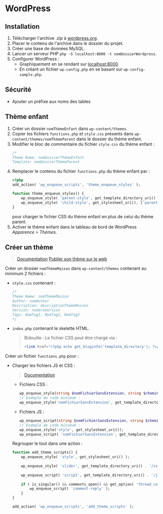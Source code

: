# WordPress

## Installation 

1. Télécharger l'archive .zip à [wordpress.org](https://wordpress.org/download/).
1. Placer le contenu de l'archive dans le dossier du projet.
1. Créer une base de données MySQL.
1. Lancer un serveur PHP `php -S localhost:8000 -t nomDossierWordpress`.
1. Configurer WordPress :
    - Graphiquement en se rendant sur [localhost:8000](http://localhost:8000).
    - En créant un fichier `wp-config.php` en se basant sur `wp-config-sample.php`.

## Sécurité

- Ajouter un préfixe aux noms des tables

## Thème enfant

1. Créer un dossier `nomThèmeEnfant` dans `wp-content/themes`.
1. Copier les fichiers `functions.php` et `style.css` présents dans `wp-content/themes/nomThèmeParent` dans le dossier du thème enfant.
1. Modifier le bloc de commentaire du fichier `style.css` du thème enfant :
    ```css
    /*
    Theme Name: nomDossierThèmeEnfant
    Template: nomDossierThèmeParent
    ```
1. Remplacer le contenu du fichier `functions.php` du thème enfant par :
    ```php
    <?php
    add_action( 'wp_enqueue_scripts', 'theme_enqueue_styles' );

    function theme_enqueue_styles() {
        wp_enqueue_style( 'parent-style', get_template_directory_uri() . '/style.css' );
        wp_enqueue_style( 'child-style', get_stylesheet_uri(), ['parent-style'] );
    }
    ```
    pour charger le fichier CSS du thème enfant en plus de celui du thème parent.
1. Activer le thème enfant dans le tableau de bord de WordPress *Apparence > Thèmes*.

## Créer un thème

> [Documentation](https://developer.wordpress.org/themes/getting-started/)
> [Publier son thème sur le web](https://wordpress.org/themes/getting-started/)

Créer un dossier `nomThèmeMaison` dans `wp-content/themes` contenant au minimum 2 fichiers :
- `style.css` contenant :
    ```css
    /*
    Theme Name: nomThèmeMaison
    Author: nomAuteur
    Description: descriptionThèmeMaison
    Version: numéroVersion
    Tags: NomTag1, NomTag2, NomTag3
    */
    ```
- `index.php` contenant le skelette HTML. 
    > Bidouille : Le fichier CSS peut être chargé via :
    > ```php
    > <link href="<?php echo get_bloginfo('template_directory'); ?>/nomFichier.css" rel="stylesheet">
    > ```

Créer un fichier `functions.php` pour :
- Charger les fichiers JS et CSS :
    
    > [Documentation](https://developer.wordpress.org/themes/basics/including-css-javascript/)

    - Fichiers CSS :
        ```php
        wp_enqueue_style(string $nomFichierSansExtension, string $cheminFichier, array $autreFichiers = [], ?float $numéroVersion = null, ?string $media = null);
        // Exemple de code minimum :
        wp_enqueue_style('nomFichierSansExtension', get_template_directory_uri() . '/css/nomFichier.css');
        ```

    - Fichiers JS :
        ```php
        wp_enqueue_script(string $nomFichierSansExtension, string $cheminFichier, ?array $autreFichiers = false, ?float $numéroVersion = null, bool $inFooter);
        // Exemple de code minimum :
        wp_enqueue_style('style', get_stylesheet_uri());
        wp_enqueue_script( 'nomFichierSansExtension', get_template_directory_uri() . '/js/nomFichier.js', array ( 'jquery' ), 1.1, true);
        ```
    
    Regrouper le tout dans une action :
    ```php
    function add_theme_scripts() {
        wp_enqueue_style( 'style', get_stylesheet_uri() );
        
        wp_enqueue_style( 'slider', get_template_directory_uri() . '/css/slider.css', array(), '1.1', 'all');
        
        wp_enqueue_script( 'script', get_template_directory_uri() . '/js/script.js', array ( 'jquery' ), 1.1, true);
        
        if ( is_singular() && comments_open() && get_option( 'thread_comments' ) ) {
            wp_enqueue_script( 'comment-reply' );
        }
    }
    
    add_action( 'wp_enqueue_scripts', 'add_theme_scripts' );
    ```